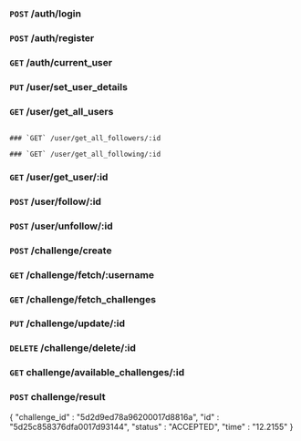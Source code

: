 ### `POST`  /auth/login

### `POST` /auth/register

### `GET` /auth/current_user

### `PUT` /user/set_user_details

### `GET` /user/get_all_users
```

### `GET` /user/get_all_followers/:id

### `GET` /user/get_all_following/:id

 ```
### `GET` /user/get_user/:id

### `POST` /user/follow/:id

### `POST` /user/unfollow/:id

### `POST` /challenge/create

### `GET` /challenge/fetch/:username

### `GET` /challenge/fetch_challenges

### `PUT` /challenge/update/:id

### `DELETE` /challenge/delete/:id

### `GET` challenge/available_challenges/:id

### `POST` challenge/result
{
	"challenge_id" : "5d2d9ed78a96200017d8816a",
	"id" : "5d25c858376dfa0017d93144",
	"status" : "ACCEPTED",
	"time" : "12.2155"
}